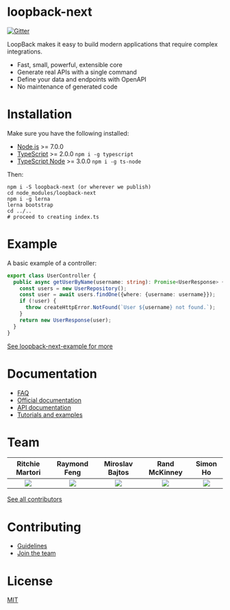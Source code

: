 # loopback-next

[![Gitter](https://img.shields.io/gitter/room/nwjs/nw.js.svg)](https://gitter.im/strongloop/loopback)

LoopBack makes it easy to build modern applications that require complex integrations.

- Fast, small, powerful, extensible core
- Generate real APIs with a single command
- Define your data and endpoints with OpenAPI
- No maintenance of generated code

# Installation

Make sure you have the following installed:

- [Node.js](https://nodejs.org) >= 7.0.0
- [TypeScript](https://www.typescriptlang.org/) >= 2.0.0 `npm i -g typescript`
- [TypeScript Node](https://github.com/TypeStrong/ts-node) >= 3.0.0 `npm i -g ts-node`

Then:

```shell
npm i -S loopback-next (or wherever we publish)
cd node_modules/loopback-next
npm i -g lerna
lerna bootstrap
cd ../..
# proceed to creating index.ts
```

# Example

A basic example of a controller:

```ts
export class UserController {
  public async getUserByName(username: string): Promise<UserResponse> {
    const users = new UserRepository();
    const user = await users.findOne({where: {username: username}});
    if (!user) {
      throw createHttpError.NotFound(`User ${username} not found.`);
    }
    return new UserResponse(user);
  }
}
```

[See loopback-next-example for more](https://github.com/strongloop/loopback-next-example)

# Documentation

- [FAQ](https://github.com/strongloop/loopback-next/wiki/FAQ)
- [Official documentation](https://github.com/strongloop/loopback-next/wiki/Official-documentation)
- [API documentation](https://github.com/strongloop/loopback-next/wiki/API-documentation)
- [Tutorials and examples](https://github.com/strongloop/loopback-next/wiki/Tutorials-and-examples)

# Team

Ritchie Martori|Raymond Feng|Miroslav Bajtos|Rand McKinney|Simon Ho
:-:|:-:|:-:|:-:|:-:
<a href="http://github.com/ritch"><img src="https://avatars2.githubusercontent.com/u/462228?v=3&s=60">|<a href="http://github.com/raymondfeng"><img src="https://avatars0.githubusercontent.com/u/540892?v=3&s=60"></a>|<a href="http://github.com/bajtos"><img src="https://avatars2.githubusercontent.com/u/1140553?v=3&s=60"></a>|<a href="http://github.com/crandmck"><img src="https://avatars2.githubusercontent.com/u/2925364?v=3&s=60">|<a href="http://github.com/superkhau"><img src="https://avatars1.githubusercontent.com/u/1617364?v=3&s=60"></a>

[See all contributors](https://github.com/strongloop/loopback-next/graphs/contributors)

# Contributing

- [Guidelines](http://loopback.io/contributing/)
- [Join the team](https://github.com/strongloop/loopback-next/wiki/Join-the-team)

# License

[MIT](https://github.com/strongloop/loopback-next/blob/master/LICENSE)
